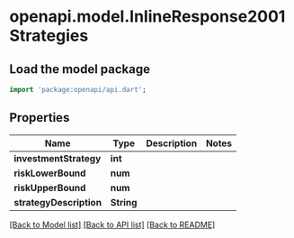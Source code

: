 # openapi.model.InlineResponse2001Strategies

## Load the model package
```dart
import 'package:openapi/api.dart';
```

## Properties
Name | Type | Description | Notes
------------ | ------------- | ------------- | -------------
**investmentStrategy** | **int** |  | 
**riskLowerBound** | **num** |  | 
**riskUpperBound** | **num** |  | 
**strategyDescription** | **String** |  | 

[[Back to Model list]](../README.md#documentation-for-models) [[Back to API list]](../README.md#documentation-for-api-endpoints) [[Back to README]](../README.md)


